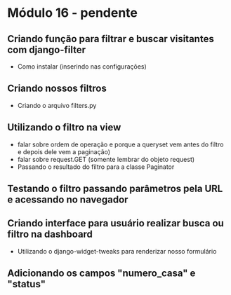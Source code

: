 # Módulo 16 - pendente

## Criando função para filtrar e buscar visitantes com django-filter

* Como instalar \(inserindo nas configurações\)

## Criando nossos filtros

* Criando o arquivo filters.py

## Utilizando o filtro na view

* falar sobre ordem de operação e porque a queryset vem antes do filtro e depois dele vem a paginação\)
* falar sobre request.GET \(somente lembrar do objeto request\)
* Passando o resultado do filtro para a classe Paginator

## Testando o filtro passando parâmetros pela URL e acessando no navegador

## Criando interface para usuário realizar busca ou filtro na dashboard

* Utilizando o django-widget-tweaks para renderizar nosso formulário

## Adicionando os campos "numero\_casa" e "status"

